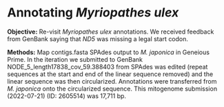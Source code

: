 
# Annotating *Myriopathes ulex*

**Objective:** Re-visit *Myriopathes ulex* annotations. We received feedback from GenBank saying that *ND5* was missing a legal start codon.

**Methods:** Map contigs.fasta SPAdes output to *M. japonica* in Geneious Prime. In the iteration we submitted to GenBank NODE_5_length17838_cov_59.388403 from SPAdes was edited (repeat sequences at the start and end of the linear sequence removed) and the linear sequence was then circularized. Annotations were transferred from *M. japonica* onto the circularized sequence. This mitogenome submission (2022-07-21) (ID: 2605514) was 17,711 bp.
